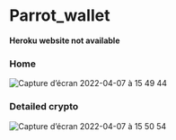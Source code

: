 # Parrot_wallet

**Heroku website not available**

### Home

![Capture d’écran 2022-04-07 à 15 49 44](https://user-images.githubusercontent.com/63207451/162214609-b41f310e-9cf9-4020-9494-222d8fa802c3.png)



### Detailed crypto

![Capture d’écran 2022-04-07 à 15 50 54](https://user-images.githubusercontent.com/63207451/162214840-e7b24243-156a-4aee-a5fb-3594eb945a49.png)
